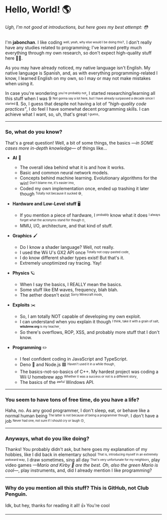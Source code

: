 # Hello, World! :earth_americas:

###### _Ugh, I'm not good at introductions, but here goes my best attempt:_ :flushed:

I'm **jabonchan**. I like coding <sup><sub>well, yeah, why else would I be doing this?</sub></sup>. I don't really have any studies related to programming;
I've learned pretty much everything through my own research, so don't expect high-quality stuff here :man_shrugging:.

As you may have already noticed, my native language isn't English. My native language is Spanish, and, as with everything programming-related I know, I
learned English on my own, so I may or may not make mistakes when using it.

In case you're wondering <sup><sub>you're probably not</sup></sub>, I started researching/learning all this stuff when I was 9 <sup><sub>Not gonna say a lot here,
but I have already surpassed a decade since I started :partying_face:</sub></sup>. So, I guess that despite not having a lot of _"high-quality code practices"_, I
do feel I have somewhat decent programming skills. I can achieve what I want, so, uh, that's great <sup><sub>I guess</sub></sup>.

---

### So, what do you know?

That's a great question! Well, a bit of some things, the basics _—in SOME cases more in-depth knowledge—_ of things like...

- **AI** :robot:
  - The overall idea behind what it is and how it works.
  - Basic and common neural network models.
  - Concepts behind machine learning. Evolutionary algorithms for the win! <sup><sub>Don't blame me, it's easier imo</sub></sup>.
  - Coded my own implementation once, ended up trashing it later though <sup><sub>Totally not because it sucked :sweat_smile:</sub></sup>.
 
- **Hardware and Low-Level stuff** :desktop_computer:
  - If you mention a piece of hardware, I <sup><sub>probably</sub></sup> know what it does <sup><sub>I always forget what the acronyms stand for though :roll_eyes:</sub></sup>.
  - MMU, I/O, architecture, and that kind of stuff.
 
- **Graphics** :paintbrush:
  - Do I know a shader language? Well, not really.
  - I used the Wii U's GX2 API once <sup><sub>Totally not copy-pasted code</sub></sup>.
  - I do know different shader types exist! But that's it.
  - Extremely unoptimized ray tracing. Yay!
    
- **Physics** :ringed_planet:
  - When I say the basics, I REALLY mean the basics.
  - Some stuff like EM waves, frequency, blah blah.
  - The aether doesn't exist <sup><sub>Sorry Minecraft mods</sub></sup>.

- **Exploits** :scissors:
  - So, I am totally NOT capable of developing my own exploit.
  - I can understand when you explain it though <sup><sub>I think, take it with a grain of salt, **wiiubrew.org** is my teacher</sub></sup>.
  - So there's overflows, ROP, XSS, and probably more stuff that I don't know.
 
- **Programming** :pencil2:
  - I feel confident coding in JavaScript and TypeScript.
  - Deno 🦕 and Node.js :green_square: <sup><sub>Haven't used it in a while though</sub></sup>. <!-- Why is there no dinosaur emoji in markdown...? -->
  - The basics-not-so-basics of C++. My hardest project was coding a Wii U homebrew app <sup><sub>Whether it was a success or not is a different story</sub></sup>.
  - The basics of the <sup><sub>awful</sub></sup> Windows API.

---

### You seem to have tons of free time, do you have a life?

Haha, no. As any good programmer, I don't sleep, eat, or behave like a normal human being <sup><sub>The latter is not because of being a programmer though</sub></sup>.
I don't have a job <sup><sub>Never had one, not sure if I should cry or laugh :upside_down_face:</sub></sup>.

---

### Anyways, what do you like doing?

Thanks! You probably didn't ask, but here goes my explanation of my hobbies, like I did back in elementary school <sup><sub>That is, introducing myself in
an extremely awkward way</sub></sup>. I draw sometimes, sing all day <sup><sub>That's very unfortunate for my neighbors</sub></sup>, play video games _—Mario
and Kirby :pink_heart: are the best. Oh, also the green Mario is cool—_, play instruments, and, did I already mention I like programming?

---

### Why do you mention all this stuff? This is GitHub, not Club Penguin.

Idk, but hey, thanks for reading it all! :thumbsup: You're cool

---
